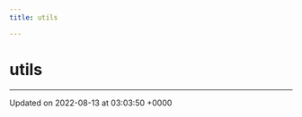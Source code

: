 ```yaml
---
title: utils

---
```


# utils








-------------------------------

Updated on 2022-08-13 at 03:03:50 +0000